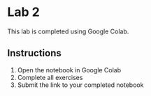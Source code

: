 # Lab 2

This lab is completed using Google Colab.

## Instructions

1. Open the notebook in Google Colab
2. Complete all exercises
3. Submit the link to your completed notebook 